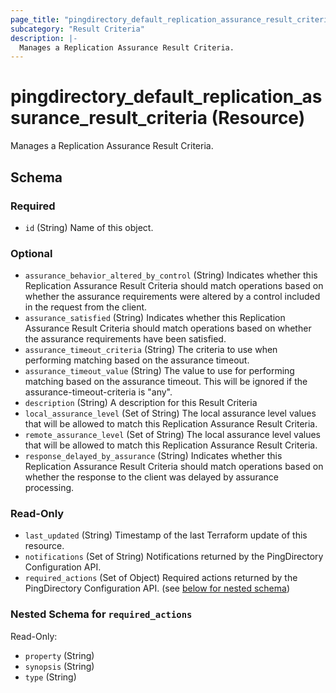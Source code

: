 ```yaml
---
page_title: "pingdirectory_default_replication_assurance_result_criteria Resource - terraform-provider-pingdirectory"
subcategory: "Result Criteria"
description: |-
  Manages a Replication Assurance Result Criteria.
---
```


# pingdirectory_default_replication_assurance_result_criteria (Resource)

Manages a Replication Assurance Result Criteria.



<!-- schema generated by tfplugindocs -->
## Schema

### Required

- `id` (String) Name of this object.

### Optional

- `assurance_behavior_altered_by_control` (String) Indicates whether this Replication Assurance Result Criteria should match operations based on whether the assurance requirements were altered by a control included in the request from the client.
- `assurance_satisfied` (String) Indicates whether this Replication Assurance Result Criteria should match operations based on whether the assurance requirements have been satisfied.
- `assurance_timeout_criteria` (String) The criteria to use when performing matching based on the assurance timeout.
- `assurance_timeout_value` (String) The value to use for performing matching based on the assurance timeout. This will be ignored if the assurance-timeout-criteria is "any".
- `description` (String) A description for this Result Criteria
- `local_assurance_level` (Set of String) The local assurance level values that will be allowed to match this Replication Assurance Result Criteria.
- `remote_assurance_level` (Set of String) The local assurance level values that will be allowed to match this Replication Assurance Result Criteria.
- `response_delayed_by_assurance` (String) Indicates whether this Replication Assurance Result Criteria should match operations based on whether the response to the client was delayed by assurance processing.

### Read-Only

- `last_updated` (String) Timestamp of the last Terraform update of this resource.
- `notifications` (Set of String) Notifications returned by the PingDirectory Configuration API.
- `required_actions` (Set of Object) Required actions returned by the PingDirectory Configuration API. (see [below for nested schema](#nestedatt--required_actions))

<a id="nestedatt--required_actions"></a>
### Nested Schema for `required_actions`

Read-Only:

- `property` (String)
- `synopsis` (String)
- `type` (String)




